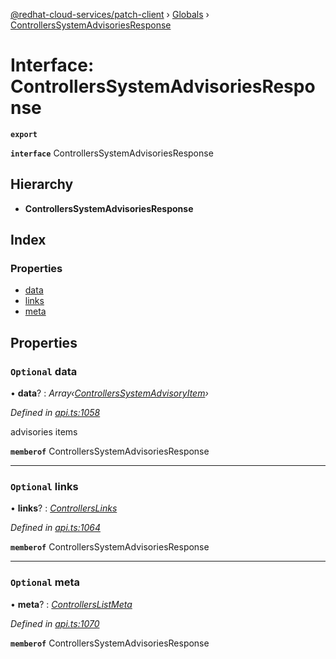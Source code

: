 [@redhat-cloud-services/patch-client](../README.md) › [Globals](../globals.md) › [ControllersSystemAdvisoriesResponse](controllerssystemadvisoriesresponse.md)

# Interface: ControllersSystemAdvisoriesResponse

**`export`** 

**`interface`** ControllersSystemAdvisoriesResponse

## Hierarchy

* **ControllersSystemAdvisoriesResponse**

## Index

### Properties

* [data](controllerssystemadvisoriesresponse.md#optional-data)
* [links](controllerssystemadvisoriesresponse.md#optional-links)
* [meta](controllerssystemadvisoriesresponse.md#optional-meta)

## Properties

### `Optional` data

• **data**? : *Array‹[ControllersSystemAdvisoryItem](controllerssystemadvisoryitem.md)›*

*Defined in [api.ts:1058](https://github.com/RedHatInsights/javascript-clients/blob/669b7c5/packages/patch/api.ts#L1058)*

advisories items

**`memberof`** ControllersSystemAdvisoriesResponse

___

### `Optional` links

• **links**? : *[ControllersLinks](controllerslinks.md)*

*Defined in [api.ts:1064](https://github.com/RedHatInsights/javascript-clients/blob/669b7c5/packages/patch/api.ts#L1064)*

**`memberof`** ControllersSystemAdvisoriesResponse

___

### `Optional` meta

• **meta**? : *[ControllersListMeta](controllerslistmeta.md)*

*Defined in [api.ts:1070](https://github.com/RedHatInsights/javascript-clients/blob/669b7c5/packages/patch/api.ts#L1070)*

**`memberof`** ControllersSystemAdvisoriesResponse
